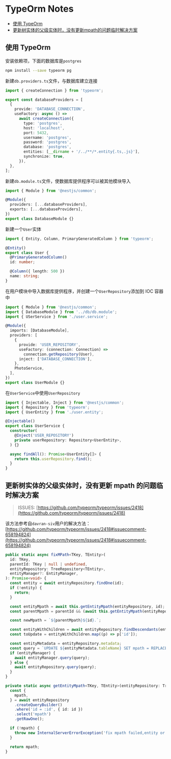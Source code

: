 # TypeOrm Notes

- [使用 TypeOrm](#使用-typeorm)
- [更新树实体的父级实体时，没有更新mpath的问题临时解决方案](更新树实体的父级实体时没有更新-mpath-的问题临时解决方案)

## 使用 TypeOrm

安装依赖项，下面的数据库是`postgres`

```bash
npm install --save typeorm pg
```

新建`db.providers.ts`文件，与数据库建立连接

```typescript
import { createConnection } from 'typeorm';

export const databaseProviders = [
  {
    provide: 'DATABASE_CONNECTION',
    useFactory: async () =>
      await createConnection({
        type: 'postgres',
        host: 'localhost',
        port: 5432,
        username: 'postgres',
        password: 'postgres',
        database: 'postgres',
        entities: [__dirname + '/../**/*.entity{.ts,.js}'],
        synchronize: true,
      }),
  },
];
```

新建`db.module.ts`文件，使数据库提供程序可以被其他模块导入

```typescript
import { Module } from '@nestjs/common';

@Module({
  providers: [...databaseProviders],
  exports: [...databaseProviders],
})
export class DatabaseModule {}
```

新建一个`User`实体

```typescript
import { Entity, Column, PrimaryGeneratedColumn } from 'typeorm';

@Entity()
export class User {
  @PrimaryGeneratedColumn()
  id: number;

  @Column({ length: 500 })
  name: string;
}
```

在用户模块中导入数据库提供程序，并创建一个`UserRepository`添加到 IOC 容器中

```typescript
import { Module } from '@nestjs/common';
import { DatabaseModule } from '../db/db.module';
import { USerService } from './user.service';

@Module({
  imports: [DatabaseModule],
  providers: [
    {
      provide: 'USER_REPOSITORY',
      useFactory: (connection: Connection) =>
        connection.getRepository(User),
      inject: ['DATABASE_CONNECTION'],
    },
    PhotoService,
  ],
})
export class UserModule {}
```

在`UserService`中使用`UserRepository`

```typescript
import { Injectable, Inject } from '@nestjs/common';
import { Repository } from 'typeorm';
import { UserEntity } from './user.entity';

@Injectable()
export class UserService {
  constructor(
    @Inject('USER_REPOSITORY')
    private userRepository: Repository<UserEntity>,
  ) {}

  async findAll(): Promise<UserEntity[]> {
    return this.userRepository.find();
  }
}
```

## 更新树实体的父级实体时，没有更新 mpath 的问题临时解决方案

> ISSUES: [https://github.com/typeorm/typeorm/issues/2418](https://github.com/typeorm/typeorm/issues/2418)

该方法参考自`davran-siv`用户的解决方法：[https://github.com/typeorm/typeorm/issues/2418#issuecomment-658194824](https://github.com/typeorm/typeorm/issues/2418#issuecomment-658194824)

```ts
public static async fixMPath<TKey, TEntity>(
  id: TKey,
  parentId: TKey | null | undefined,
  entityRepository: TreeRepository<TEntity>,
  entityManager?: EntityManager,
): Promise<void> {
  const entity = await entityRepository.findOne(id);
  if (!entity) {
    return;
  }

  const entityMpath = await this.getEntityMpath(entityRepository, id);
  const parentMpath = parentId && (await this.getEntityMpath(entityRepository, parentId));

  const newMpath = `${parentMpath}${id}.`;

  const entityWithChildren = await entityRepository.findDescendants(entity);
  const toUpdate = entityWithChildren.map((p) => p['id']);

  const entityMetadata = entityRepository.metadata;
  const query = `UPDATE ${entityMetadata.tableName} SET mpath = REPLACE(mpath, '${entityMpath}', '${newMpath}')  WHERE ${entityMetadata.tableName}.id IN (${toUpdate.join(',')})`;
  if (entityManager) {
    await entityManager.query(query);
  } else {
    await entityRepository.query(query);
  }
}

private static async getEntityMpath<TKey, TEntity>(entityRepository: TreeRepository<TEntity>, id: TKey): Promise<string> {
  const {
    mpath,
  } = await entityRepository
    .createQueryBuilder()
    .where('id = :id', { id: id })
    .select('mpath')
    .getRawOne();

  if (!mpath) {
    throw new InternalServerErrorException('fix mpath failed,entity or mpath not found.');
  }

  return mpath;
}
```
